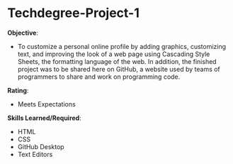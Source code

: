 # Techdegree-Project-1
<strong>Objective</strong>:
- To customize a personal online profile by adding graphics, customizing text, and improving the look of a web page using Cascading Style Sheets, the formatting language of the web. In addition, the finished project was to be shared here on GitHub, a website used by teams of programmers to share and work on programming code.

<strong>Rating</strong>:
- Meets Expectations

<strong>Skills Learned/Required</strong>:
- HTML
- CSS
- GitHub Desktop
- Text Editors

